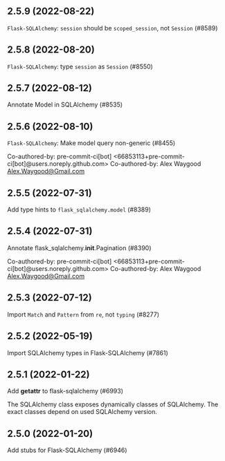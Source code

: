 ## 2.5.9 (2022-08-22)

`Flask-SQLAlchemy`: `session` should be `scoped_session`, not `Session` (#8589)

## 2.5.8 (2022-08-20)

`Flask-SQLAlchemy`: type `session` as `Session` (#8550)

## 2.5.7 (2022-08-12)

Annotate Model in SQLAlchemy (#8535)

## 2.5.6 (2022-08-10)

`Flask-SQLAlchemy`: Make model query non-generic (#8455)

Co-authored-by: pre-commit-ci[bot] <66853113+pre-commit-ci[bot]@users.noreply.github.com>
Co-authored-by: Alex Waygood <Alex.Waygood@Gmail.com>

## 2.5.5 (2022-07-31)

Add type hints to `flask_sqlalchemy.model` (#8389)

## 2.5.4 (2022-07-31)

Annotate flask_sqlalchemy.__init__.Pagination (#8390)

Co-authored-by: pre-commit-ci[bot] <66853113+pre-commit-ci[bot]@users.noreply.github.com>
Co-authored-by: Alex Waygood <Alex.Waygood@Gmail.com>

## 2.5.3 (2022-07-12)

Import `Match` and `Pattern` from `re`, not `typing` (#8277)

## 2.5.2 (2022-05-19)

Import SQLAlchemy types in Flask-SQLAlchemy (#7861)

## 2.5.1 (2022-01-22)

Add __getattr__ to flask-sqlalchemy (#6993)

The SQLAlchemy class exposes dynamically classes of SQLAlchemy. The exact classes depend on used SQLAlchemy version.

## 2.5.0 (2022-01-20)

Add stubs for Flask-SQLAlchemy (#6946)

